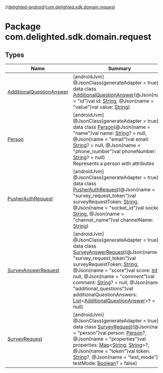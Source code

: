 //[delighted-android](../../index.md)/[com.delighted.sdk.domain.request](index.md)

# Package com.delighted.sdk.domain.request

## Types

| Name | Summary |
|---|---|
| [AdditionalQuestionAnswer](-additional-question-answer/index.md) | [androidJvm]<br>@JsonClass(generateAdapter = true)<br>data class [AdditionalQuestionAnswer](-additional-question-answer/index.md)(@Json(name = &quot;id&quot;)val id: [String](https://kotlinlang.org/api/latest/jvm/stdlib/kotlin/-string/index.html), @Json(name = &quot;value&quot;)val value: [String](https://kotlinlang.org/api/latest/jvm/stdlib/kotlin/-string/index.html)) |
| [Person](-person/index.md) | [androidJvm]<br>@JsonClass(generateAdapter = true)<br>data class [Person](-person/index.md)(@Json(name = &quot;name&quot;)val name: [String](https://kotlinlang.org/api/latest/jvm/stdlib/kotlin/-string/index.html)? = null, @Json(name = &quot;email&quot;)val email: [String](https://kotlinlang.org/api/latest/jvm/stdlib/kotlin/-string/index.html)? = null, @Json(name = &quot;phone_number&quot;)val phoneNumber: [String](https://kotlinlang.org/api/latest/jvm/stdlib/kotlin/-string/index.html)? = null)<br>Represents a person with attributes |
| [PusherAuthRequest](-pusher-auth-request/index.md) | [androidJvm]<br>@JsonClass(generateAdapter = true)<br>data class [PusherAuthRequest](-pusher-auth-request/index.md)(@Json(name = &quot;survey_request_token&quot;)val surveyRequestToken: [String](https://kotlinlang.org/api/latest/jvm/stdlib/kotlin/-string/index.html), @Json(name = &quot;socket_id&quot;)val socketId: [String](https://kotlinlang.org/api/latest/jvm/stdlib/kotlin/-string/index.html), @Json(name = &quot;channel_name&quot;)val channelName: [String](https://kotlinlang.org/api/latest/jvm/stdlib/kotlin/-string/index.html)) |
| [SurveyAnswerRequest](-survey-answer-request/index.md) | [androidJvm]<br>@JsonClass(generateAdapter = true)<br>data class [SurveyAnswerRequest](-survey-answer-request/index.md)(@Json(name = &quot;survey_request_token&quot;)val surveyRequestToken: [String](https://kotlinlang.org/api/latest/jvm/stdlib/kotlin/-string/index.html), @Json(name = &quot;score&quot;)val score: [Int](https://kotlinlang.org/api/latest/jvm/stdlib/kotlin/-int/index.html)? = null, @Json(name = &quot;comment&quot;)val comment: [String](https://kotlinlang.org/api/latest/jvm/stdlib/kotlin/-string/index.html)? = null, @Json(name = &quot;additional_questions&quot;)val additionalQuestionAnswers: [List](https://kotlinlang.org/api/latest/jvm/stdlib/kotlin.collections/-list/index.html)&lt;[AdditionalQuestionAnswer](-additional-question-answer/index.md)&gt;? = null) |
| [SurveyRequest](-survey-request/index.md) | [androidJvm]<br>@JsonClass(generateAdapter = true)<br>data class [SurveyRequest](-survey-request/index.md)(@Json(name = &quot;person&quot;)val person: [Person](-person/index.md)?, @Json(name = &quot;properties&quot;)val properties: [Map](https://kotlinlang.org/api/latest/jvm/stdlib/kotlin.collections/-map/index.html)&lt;[String](https://kotlinlang.org/api/latest/jvm/stdlib/kotlin/-string/index.html), [String](https://kotlinlang.org/api/latest/jvm/stdlib/kotlin/-string/index.html)&gt;?, @Json(name = &quot;token&quot;)val token: [String](https://kotlinlang.org/api/latest/jvm/stdlib/kotlin/-string/index.html)?, @Json(name = &quot;test_mode&quot;)val testMode: [Boolean](https://kotlinlang.org/api/latest/jvm/stdlib/kotlin/-boolean/index.html)? = false) |
